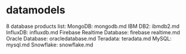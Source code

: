 # datamodels
 8 database products list:
 MongoDB: mongodb.md
 IBM DB2: ibmdb2.md
 InfluxDB: influxdb.md
 Firebase Realtime Database: firebase realtime.md
 Oracle Database: oracledatabase.md
 Teradata: teradata.md
 MySQL: mysql.md
 Snowflake: snowflake.md
